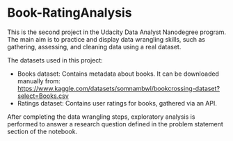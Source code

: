 # Book-RatingAnalysis
This is the second project in the Udacity Data Analyst Nanodegree program. The main aim is to practice and display data wrangling skills, such as gathering, assessing, and cleaning data using a real dataset.

The datasets used in this project:
- Books dataset: Contains metadata about books. It can be downloaded manually from:
https://www.kaggle.com/datasets/somnambwl/bookcrossing-dataset?select=Books.csv
- Ratings dataset: Contains user ratings for books, gathered via an API.
  
After completing the data wrangling steps, exploratory analysis is performed to answer a research question defined in the problem statement section of the notebook.  

